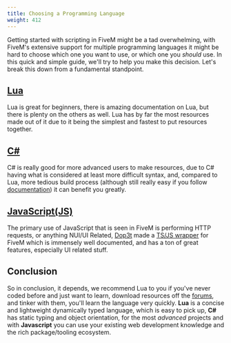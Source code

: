 ```yaml
---
title: Choosing a Programming Language
weight: 412
---
```


Getting started with scripting in FiveM might be a tad overwhelming, with FiveM's extensive support for multiple programming languages it might be hard to choose which one you want to use, or which one you _should_ use. In this quick and simple guide, we'll try to help you make this decision. Let's break this down from a fundamental standpoint.

## [Lua](/scripting-manual/runtimes/lua)
Lua is great for beginners, there is amazing documentation on Lua, but there is plenty on the others as well. Lua has by far the most resources made out of it due to it being the simplest and fastest to put resources together.

## [C#](/scripting-manual/runtimes/csharp)
C# is really good for more advanced users to make resources, due to C# having what is considered at least more difficult syntax, and, compared to Lua, more tedious build process (although still really easy if you follow [documentation](https://docs.fivem.net/docs/scripting-manual/runtimes/csharp/)) it can benefit you greatly.

## [JavaScript(JS)](/scripting-manual/runtimes/javascript)
The primary use of JavaScript that is seen in FiveM is performing HTTP requests, or anything NUI/UI Related, [Dop3t](https://forum.cfx.re/u/d0p3t/) made a [TS/JS wrapper](https://forum.cfx.re/t/fivem-js-v1-5-2-javascript-typescript-wrapper-now-with-menu-class-nativeui/268640) for FiveM which is immensely well documented, and has a ton of great features, especially UI related stuff.

## Conclusion
So in conclusion, it depends, we recommend Lua to you if you've never coded before and just want to learn, download resources off the [forums](https://forum.cfx.re/), and tinker with them, you'll learn the language very quickly. **Lua** is a concise and lightweight dynamically typed language, which is easy to pick up, **C#** has static typing and object orientation, for the most _advanced_ projects and with **Javascript** you can use your existing web development knowledge and the rich package/tooling ecosystem. 